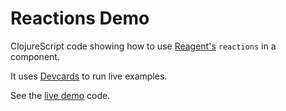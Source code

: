 # Reactions Demo #

ClojureScript code showing how to use
[Reagent's](https://reagent-project.github.io) `reactions` in a component.

It uses [Devcards](https://github.com/bhauman/devcards) to run live examples.

See the [live demo](https://davidjameshumphreys.github.io/cljs-reactions-demo/index.html) code.
